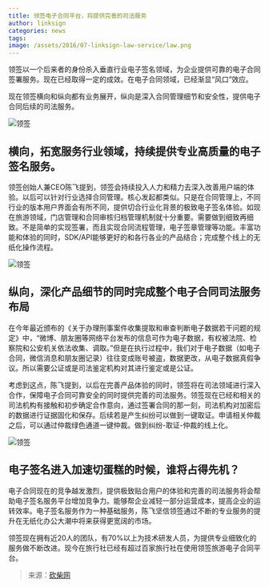 ```yaml
---
title: 领签电子合同平台，将提供完善的司法服务
author: linksign
categories: news
tags:
image: /assets/2016/07-linksign-law-service/law.png
---
```


领签以一个后来者的身份杀入垂直行业电子签名领域，为企业提供可靠的电子合同签署服务。现在已经取得一定的成效。在电子合同领域，已经渐显“风口”效应。

现在领签横向和纵向都有业务展开，纵向是深入合同管理细节和安全性，提供电子合同后续的司法服务。

![领签](/assets/2016/07-linksign-law-service/notebook.jpg)

## 横向，拓宽服务行业领域，持续提供专业高质量的电子签名服务。

领签创始人兼CEO陈飞提到，领签会持续投入人力和精力去深入改善用户端的体验。以后可以针对行业选择合同管理。核心发起都类似。只是在合同管理上，不同行业的版本用户界面会有所不同，提供切合行业化背景的极致电子签名体验。如现在旅游领域，门店管理和合同审核归档管理机制就十分重要。需要做到细致再细致。不是简单的实现签署，而且实现合同流程管理，电子签章管理等功能。丰富功能和体验的同时，SDK/API能够更好的和各行各业的产品结合；完成整个线上的无纸化操作流程。

![领签](/assets/2016/07-linksign-law-service/platform.jpg)

## 纵向，深化产品细节的同时完成整个电子合同司法服务布局

在今年最近颁布的《关于办理刑事案件收集提取和审查判断电子数据若干问题的规定》中，“微博、朋友圈等网络平台发布的信息可作为电子数据，有权被法院、检察院和公安机关依法收集、调取。”但是在执行过程中，我们对于电子数据（如电子合同，微信消息和朋友圈记录）往往变成账号被盗，数据更改，从电子数据真假争议。所以需要公证或是司法鉴定机构对其进行鉴定或是公证。

考虑到这点，陈飞提到，以后在完善产品体验的同时，领签将在司法领域进行深入合作，保障电子合同可靠安全的同时提供完善的司法服务。领签现在已经和相关的司法机构有接触和初步确定合作意向，通过签署合同的那一刻，司法机构对加密后的数据进行证据固化和保存。后续若是产生纠纷可以做到一键取证。申请相关仲裁之后，可以通过仲裁绿色通道一键仲裁。做到纠纷-取证-仲裁的线上化。

![领签](/assets/2016/07-linksign-law-service/law.png)

## 电子签名进入加速切蛋糕的时候，谁将占得先机？

电子合同现在的竞争越发激烈，提供极致贴合用户的体验和完善的司法服务将会帮助电子签名服务平台增加竞争力。能够帮企业减轻一部分运营成本，提高企业的运转效率。电子签名服务作为一种基础服务，陈飞坚信领签通过不断的专业服务的提升在无纸化办公大潮中将来获得更宽阔的市场。

领签现在拥有近20人的团队，有70%以上为技术研发人员，为提供专业细致化的服务做不断改进。现今在旅行社已经有超过百家旅行社在使用领签旅游电子合同平台。

> 来源：[砍柴网](https://kknews.cc/tech/g258l3m.html)
